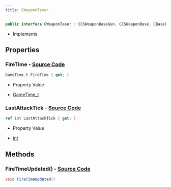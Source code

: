 ```yaml
---
title: CWeaponTaser
---
```


```csharp
public interface CWeaponTaser : CCSWeaponBaseGun, CCSWeaponBase, CBasePlayerWeapon, CEconEntity, CBaseFlex, CBaseAnimGraph, CBaseModelEntity, CBaseEntity, CEntityInstance, ISchemaClass<CEntityInstance>, ISchemaClass<CBaseEntity>, ISchemaClass<CBaseModelEntity>, ISchemaClass<CBaseAnimGraph>, ISchemaClass<CBaseFlex>, ISchemaClass<CEconEntity>, ISchemaClass<CBasePlayerWeapon>, ISchemaClass<CCSWeaponBase>, ISchemaClass<CCSWeaponBaseGun>, ISchemaClass<CWeaponTaser>, ISchemaField, ISchemaClass, INativeHandle
```

- Implements

## Properties

### **FireTime** - [Source Code](https://github.com/swiftly-solution/swiftlys2/blob/main/managed/src/SwiftlyS2.Generated/Schemas/Interfaces/CWeaponTaser.cs#L16)

```csharp
GameTime_t FireTime { get; }
```

- Property Value

- [GameTime_t](/docs/api/shared/schemadefinitions/gametime_t)

### **LastAttackTick** - [Source Code](https://github.com/swiftly-solution/swiftlys2/blob/main/managed/src/SwiftlyS2.Generated/Schemas/Interfaces/CWeaponTaser.cs#L18)

```csharp
ref int LastAttackTick { get; }
```

- Property Value

- [int](https://learn.microsoft.com/dotnet/api/system.int32)

## Methods

### **FireTimeUpdated()** - [Source Code](https://github.com/swiftly-solution/swiftlys2/blob/main/managed/src/SwiftlyS2.Generated/Schemas/Interfaces/CWeaponTaser.cs#L20)

```csharp
void FireTimeUpdated()
```

